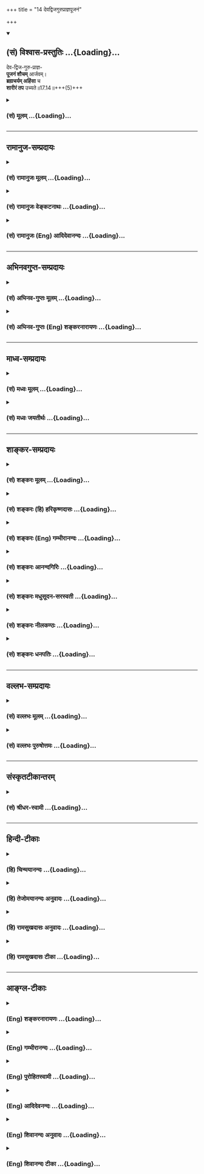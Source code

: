 +++
title = "14 देवद्विजगुरुप्राज्ञपूजनं"

+++
<div class="js_include" newlevelforh1="2" title="(सं) विश्वास-प्रस्तुतिः" unfilled url="/mahAbhAratam/vyAsaH/shlokashaH/06-bhIShma-parva/03-bhagavad-gItA-parva/saMskRtam/vishvAsa-prastutiH/17_shraddhA-traya-vibhA/14_devadvijaguruprAj.md">
<details open><summary><h2>(सं) विश्वास-प्रस्तुतिः ...{Loading}...</h2></summary>

देव-द्विज-गुरु-प्राज्ञ-  
**पूजनं शौचम्** आर्जवम्।  
**ब्रह्मचर्यम् अहिंसा** च  
**शारीरं तप** उच्यते॥17.14॥+++(5)+++
</details>
</div>
<div class="js_include collapsed" newlevelforh1="3" title="(सं) मूलम्" unfilled url="/mahAbhAratam/vyAsaH/shlokashaH/06-bhIShma-parva/03-bhagavad-gItA-parva/saMskRtam/mUlam/17_shraddhA-traya-vibhA/14_devadvijaguruprAj.md">
<details><summary><h3>(सं) मूलम् ...{Loading}...</h3></summary>

देवद्विजगुरुप्राज्ञपूजनं शौचमार्जवम्।  
ब्रह्मचर्यमहिंसा च शारीरं तप उच्यते।।17.14।।
</details>
</div>


_________________
## रामानुज-सम्प्रदायः
<div class="js_include collapsed" newlevelforh1="3" title="(सं) रामानुजः मूलम्" unfilled url="/mahAbhAratam/vyAsaH/shlokashaH/06-bhIShma-parva/03-bhagavad-gItA-parva/saMskRtam/rAmAnujaH/mUlam/17_shraddhA-traya-vibhA/14_devadvijaguruprAj.md">
<details><summary><h3>(सं) रामानुजः मूलम् ...{Loading}...</h3></summary>

।।17.14।।**देवद्विजगुरुप्राज्ञानां पूजनम्; शौचं** तीर्थस्नानादिकम्;
**आर्जवं** यथावाङ्मनःशारीरवृत्तम् **ब्रह्मचर्यं** योषित्सु
भोग्यताबुद्धियुक्तेक्षणादिरहितत्वम्; **अहिंसा** अप्राणिपीडा; एतत्
**शारीरं तप उच्यते।**

</details>
</div>
<div class="js_include collapsed" newlevelforh1="3" title="(सं) रामानुजः वेङ्कटनाथः" unfilled url="/mahAbhAratam/vyAsaH/shlokashaH/06-bhIShma-parva/03-bhagavad-gItA-parva/saMskRtam/rAmAnujaH/venkaTanAthaH/17_shraddhA-traya-vibhA/14_devadvijaguruprAj.md">
<details><summary><h3>(सं) रामानुजः वेङ्कटनाथः ...{Loading}...</h3></summary>

  
  
।।17.14।। आहारादीनां सात्त्विकत्वादित्रैविध्ये प्रक्रान्ते तपसः करणभेदेन
त्रैविध्योक्तिः किमर्था इत्यत्राऽऽह -- अथेति। देवद्विजगुरुप्राज्ञानां
सन्निधौ तत्तदुचितः शास्त्रोदित आचार इह पूजनमित्युच्यते। यथा --
प्रशस्तमङ्गल्यदेवायतनचतुष्पथादिप्रदक्षिणमावर्तेत मनसा वा तत्समग्रम्
इत्यादि। तथा -- प्रदक्षिणं व्रजेद्विप्रान् गामश्वत्थं हुताशनम्
इति। आसनेभ्यः समुत्तस्थुर्मानयन्तः पुरोहितम्उर्ध्वं प्राणा
ह्युत्क्रामन्ति यूनः स्थविर आगते (आयति)। अभ्यु(प्रत्यु)त्थानाभिवादाभ्यां
पुनस्तान्प्रतिपद्यते \[मनुः2।120\] इत्यादिना। तथा -- न हायनैर्न पलितैर्न
वित्तैर्न (वित्तेन न) च बन्धुभिः। ऋषयश्चक्रिरे धर्मं योऽनूचानः स नो
महान् \[मनुः2।154\] इति। शुद्धिरूपस्य फलभूतस्य शौचस्य तपस्त्वेन
विभजनायोगात्तद्धेतुमाहतीर्थस्नानादिकमिति। आर्जवस्य शारीरतपस्त्वेन
व्यपदेशार्थं वाङ्मनःकायानामैकरूप्यं शरीरप्रधानतया व्यपदिशतियथा
वाङ्मनश्शारीरवृत्तमिति। ब्रह्मचर्यं च योषित्सु भोग्यताबुद्धिवर्जनम्
इत्याद्यनुसारेणाऽऽह -- योषित्स्विति। तादृशप्रेक्षणादिकमपिस्मरणं कीर्तनं
केलिः प्रेक्षणं गुह्यभाषणम् \[द.स्मृ.7।31\] इत्यादिना मैथुनत्वेन विभज्य
स्मरन्तीति प्रागेव दर्शितम्। अत्रापीक्षणादिरहितत्व ग्रहणं ब्रह्मचर्यस्य
शारीरतपस्त्वज्ञापनाय।  
  

</details>
</div>
<div class="js_include collapsed" newlevelforh1="3" title="(सं) रामानुजः (Eng) आदिदेवानन्दः" unfilled url="/mahAbhAratam/vyAsaH/shlokashaH/06-bhIShma-parva/03-bhagavad-gItA-parva/saMskRtam/rAmAnujaH/english/AdidevAnandaH/17_shraddhA-traya-vibhA/14_devadvijaguruprAj.md">
<details><summary><h3>(सं) रामानुजः (Eng) आदिदेवानन्दः ...{Loading}...</h3></summary>

17.14 The worship of the gods, the twice-born, preceptors and enlightened ones; purity, viz., by ablutions in sacred water;
uprightness, viz., bodily action in accordance with the mind;
continence, viz., absence of looking at women etc., considering them as objcts of pleasure; non-injury, viz., not hurting any being - these constitute the austerity of the body.

</details>
</div>


_________________
## अभिनवगुप्त-सम्प्रदायः
<div class="js_include collapsed" newlevelforh1="3" title="(सं) अभिनव-गुप्तः मूलम्" unfilled url="/mahAbhAratam/vyAsaH/shlokashaH/06-bhIShma-parva/03-bhagavad-gItA-parva/saMskRtam/abhinava-guptaH/mUlam/17_shraddhA-traya-vibhA/14_devadvijaguruprAj.md">
<details><summary><h3>(सं) अभिनव-गुप्तः मूलम् ...{Loading}...</h3></summary>

।।17.14 -- 17.16।। देवेत्यादि मानसमुच्यते इत्यन्तम्। आर्जवम् -- ऋजुता।
अगोप्यविषया धृष्टता सत्यमिति अस्यैव स्वरूपनिरूपणं प्रियहितम् इत्यनेन
क्रियते। प्रियं च तत्काले हितं च कालान्तरे। ईदृशं च वाक्यं
सत्यमित्युच्यते न तु यथावृत्तकथनमात्रम् +++(N यथावद्वृत्त -- )+++। भावःआशयः;
तस्य सम्यक् शुद्धिः भावसंशुद्धिः +++(S;;N omit भावसंशुद्धिः )+++।

</details>
</div>
<div class="js_include collapsed" newlevelforh1="3" title="(सं) अभिनव-गुप्तः (Eng) शङ्करनारायणः" unfilled url="/mahAbhAratam/vyAsaH/shlokashaH/06-bhIShma-parva/03-bhagavad-gItA-parva/saMskRtam/abhinava-guptaH/english/shankaranArAyaNaH/17_shraddhA-traya-vibhA/14_devadvijaguruprAj.md">
<details><summary><h3>(सं) अभिनव-गुप्तः (Eng) शङ्करनारायणः ...{Loading}...</h3></summary>

17.14 See Comment under 17.16

</details>
</div>


_________________
## माध्व-सम्प्रदायः
<div class="js_include collapsed" newlevelforh1="3" title="(सं) मध्वः मूलम्" unfilled url="/mahAbhAratam/vyAsaH/shlokashaH/06-bhIShma-parva/03-bhagavad-gItA-parva/saMskRtam/madhvaH/mUlam/17_shraddhA-traya-vibhA/14_devadvijaguruprAj.md">
<details><summary><h3>(सं) मध्वः मूलम् ...{Loading}...</h3></summary>

।।17.14।। Sri Madhvacharya did not comment on this sloka.,

</details>
</div>
<div class="js_include collapsed" newlevelforh1="3" title="(सं) मध्वः जयतीर्थः" unfilled url="/mahAbhAratam/vyAsaH/shlokashaH/06-bhIShma-parva/03-bhagavad-gItA-parva/saMskRtam/madhvaH/jayatIrthaH/17_shraddhA-traya-vibhA/14_devadvijaguruprAj.md">
<details><summary><h3>(सं) मध्वः जयतीर्थः ...{Loading}...</h3></summary>

।।17.14।। Sri Jayatirtha did not comment on this sloka.  
  

</details>
</div>


_________________
## शाङ्कर-सम्प्रदायः
<div class="js_include collapsed" newlevelforh1="3" title="(सं) शङ्करः मूलम्" unfilled url="/mahAbhAratam/vyAsaH/shlokashaH/06-bhIShma-parva/03-bhagavad-gItA-parva/saMskRtam/shankaraH/mUlam/17_shraddhA-traya-vibhA/14_devadvijaguruprAj.md">
<details><summary><h3>(सं) शङ्करः मूलम् ...{Loading}...</h3></summary>

।।17.14।। --,देवाश्च द्विजाश्च गुरवश्च प्राज्ञाश्च देवद्विजगुरुप्राज्ञाः
तेषां पूजनं **देवद्विजगुरुप्राज्ञपूजनम्; शौचम्; आर्जवम्** ऋजुत्वम्;
**ब्रह्मचर्यम् अहिंसा च** शरीरनिर्वर्त्यं **शारीरं** शरीरप्रधानैः
सर्वैरेव कार्यकरणैः कर्त्रादिभिः साध्यं शारीरं **तपः उच्यते।** पञ्चैते
तस्य हेतवः (गीता 18।15) इति हि वक्ष्यति।।

</details>
</div>
<div class="js_include collapsed" newlevelforh1="3" title="(सं) शङ्करः (हि) हरिकृष्णदासः" unfilled url="/mahAbhAratam/vyAsaH/shlokashaH/06-bhIShma-parva/03-bhagavad-gItA-parva/saMskRtam/shankaraH/hindI/harikRShNadAsaH/17_shraddhA-traya-vibhA/14_devadvijaguruprAj.md">
<details><summary><h3>(सं) शङ्करः (हि) हरिकृष्णदासः ...{Loading}...</h3></summary>

।।17.14।। अब तीन प्रकारका तप कहा जाता है --, देव; ब्राह्मण; गुरु और
बुद्धिमान्ज्ञानी इन सबका पूजन; शौच -- पवित्रता; आर्जव -- सरलता;
ब्रह्मचर्य और अहिंसा यह सब शरीरसम्बन्धी -- शरीरद्वारा किये जानेवाले तप
कहे जाते हैं अर्थात् शरीर जिनमें प्रधान है; ऐसे समस्त कार्य और करणोंसे
जो कर्ताद्वारा किये जायँ वे शरीरसम्बन्धी तप कहलाते हैं। आगे यह कहेंगे भी
कि उन ( सबकर्मों ) के ये पाँच कारण हैं इत्यादि।

</details>
</div>
<div class="js_include collapsed" newlevelforh1="3" title="(सं) शङ्करः (Eng) गम्भीरानन्दः" unfilled url="/mahAbhAratam/vyAsaH/shlokashaH/06-bhIShma-parva/03-bhagavad-gItA-parva/saMskRtam/shankaraH/english/gambhIrAnandaH/17_shraddhA-traya-vibhA/14_devadvijaguruprAj.md">
<details><summary><h3>(सं) शङ्करः (Eng) गम्भीरानन्दः ...{Loading}...</h3></summary>

17.14 Deva-dvija-guru-pujanam, the worship of gods, twice-borns,
venerable persons and the wise; saucam, purity; arjavam,
straightforwardness; brahmacarayam, celibacy; and ahimsa, non-injury;
ucyate, are said to be; sariram, bodily; tapah, austerity, austerity
accomplished through the body: that which can be performed by the agent,
etc. \[See 18. 13-15.-Tr.\], (i.e.) with the whole group of body and
organs, in which the body predominates; for the Lord will say, 'these
five are its causes' (18.15).

</details>
</div>
<div class="js_include collapsed" newlevelforh1="3" title="(सं) शङ्करः आनन्दगिरिः" unfilled url="/mahAbhAratam/vyAsaH/shlokashaH/06-bhIShma-parva/03-bhagavad-gItA-parva/saMskRtam/shankaraH/AnandagiriH/17_shraddhA-traya-vibhA/14_devadvijaguruprAj.md">
<details><summary><h3>(सं) शङ्करः आनन्दगिरिः ...{Loading}...</h3></summary>

।।17.14।। सात्त्विकादिभावं निरूपयितुं सर्वस्य तपसः स्वरूपं त्रिविधं
निरूपयति -- **अथेति।** तत्र शारीरं तपो निर्दिशति -- **देवेति।** देवा
ब्रह्मविष्णुशिवादयः; द्विजाः पूज्यपूज्यत्वाद्विजोत्तमाः; गुरवः
पित्रादयः; प्राज्ञाः पण्डिता विदितवेदितव्यास्तेषां पूजनं
प्रणामशुश्रूषादि शौचं मृज्जलाभ्यां शरीरशोधनम्; आर्जवमृजुत्वं
विहितप्रतिषिद्धयोरेकरूपप्रवृत्तिनिवृत्तिमत्त्वं; ब्रह्मचर्यं
मैथुनासमाचरणम्; अहिंसा प्राणिनामपीडनम्। शरीरमात्रनिर्वर्त्यत्वमस्य तपसः
संभवतीति मत्वा विशिनष्टि -- **शारीरेति।** कथं कर्त्रादिसाध्यत्वे तपसः
शारीरत्वं शारीरत्वे वा कथं कर्त्रादिसाध्यत्वमित्याशङ्क्याह --
**पञ्चेति।**

</details>
</div>
<div class="js_include collapsed" newlevelforh1="3" title="(सं) शङ्करः मधुसूदन-सरस्वती" unfilled url="/mahAbhAratam/vyAsaH/shlokashaH/06-bhIShma-parva/03-bhagavad-gItA-parva/saMskRtam/shankaraH/madhusUdana-sarasvatI/17_shraddhA-traya-vibhA/14_devadvijaguruprAj.md">
<details><summary><h3>(सं) शङ्करः मधुसूदन-सरस्वती ...{Loading}...</h3></summary>

।।17.14।। क्रमप्राप्तस्य तपसः सात्त्विकादिभेदं कथयितुं
शारीरवाचिकमानसभेदेन तस्य त्रैविध्यमाह त्रिभिः -- देवद्विजेत्यादिना। देवा
ब्रह्मविष्णुशिवसूर्याग्निदुर्गादयः; द्विजा द्विजातयो ब्राह्मणाः; गुरवः
पितृमात्राचार्यादयः; प्राज्ञाः पण्डिता विदितवेदतदुपकरणार्थास्तेषां पूजनं
प्रणामशुश्रूषादि यथाशास्त्रं; शौचं मृज्जलाभ्यां शरीरशोधनं;
आर्जवमकौटिल्यं भावशुद्धिशब्देन मानसे तपसि वक्ष्यति; शारीरं त्वार्जवं
विहितप्रतिषिद्धयोरेकरूपप्रवृत्तिनिवृत्तिशालित्वं; ब्रह्मचर्यं
निषिद्धमैथुननिवृत्तिः; अहिंसाऽशास्त्रप्राणिपीडनाभावः।
चकारादस्तेयापरिग्रहावपि। शारीरं शरीरप्रधानैः कर्त्रादिभिः साध्यं नतु
केवलेन शरीरेण। पञ्चैते तस्य हेतव इति हि वक्ष्यतीत्थं शारीरं तप उच्यते।

</details>
</div>
<div class="js_include collapsed" newlevelforh1="3" title="(सं) शङ्करः नीलकण्ठः" unfilled url="/mahAbhAratam/vyAsaH/shlokashaH/06-bhIShma-parva/03-bhagavad-gItA-parva/saMskRtam/shankaraH/nIlakaNThaH/17_shraddhA-traya-vibhA/14_devadvijaguruprAj.md">
<details><summary><h3>(सं) शङ्करः नीलकण्ठः ...{Loading}...</h3></summary>

।।17.14।। देवाः विष्ण्वाद्याः; द्विजा ब्राह्मणाः; गुरवो
मातृपित्राचार्यादयः; प्राज्ञाः ब्रह्मनिष्ठाः; तेषां पूजनम्।
आर्जवमकौटिल्यम्।

</details>
</div>
<div class="js_include collapsed" newlevelforh1="3" title="(सं) शङ्करः धनपतिः" unfilled url="/mahAbhAratam/vyAsaH/shlokashaH/06-bhIShma-parva/03-bhagavad-gItA-parva/saMskRtam/shankaraH/dhanapatiH/17_shraddhA-traya-vibhA/14_devadvijaguruprAj.md">
<details><summary><h3>(सं) शङ्करः धनपतिः ...{Loading}...</h3></summary>

।।17.14।। एवं हानादानार्थ यज्ञत्रैविध्यं विभज्य तपसः सात्त्विकादिभावं
निरुपयितुं सर्वस्य तस्य त्रिविधं स्वरुपं प्रथममाह त्रिभिः। देवाः
ब्रह्मविष्णुशिवादयः; द्विजाः पूज्यत्वात् द्विजोत्तमाः; गुरवः
पित्राचार्यादयः; प्राज्ञाः पण्डिताः विदितवेद्याः
तेषां,प्रणामशुश्रूषादिना पूजनम्; शौचं मृज्जलाभ्यां शरीरशोधनं; आर्जवं
ऋजुत्वं विहितनिषिद्धयोरेकरुपप्रवृत्तिनिवृत्तित्वम्; ब्रह्मचर्यं
प्रतिषिद्धमैथुनासमाचरणम्; अहिंसा प्राणिनामपीडनम्।
चकालोऽस्तेयादिसमुच्चयार्थः। शरीरनिर्वर्त्यं शारीरं शरीरप्रधानैः सर्वैरेव
कर्त्रादिभिः साध्यं शारीरं तप उच्यते। अधिष्ठानं तथा कर्ता करणं च
पृथग्विधम्। विविधाश्च पृथक्टेष्टा दैवं चैवात्र
पञ्चमम्।। शरीरवाङ्गनोभिर्यत्कर्म प्रारभते नरः। न्याध्यं वा विपरीतं वा
पञ्चैते तस्य हेतवः इति वक्ष्यमाणत्वात्।

</details>
</div>


_________________
## वल्लभ-सम्प्रदायः
<div class="js_include collapsed" newlevelforh1="3" title="(सं) वल्लभः मूलम्" unfilled url="/mahAbhAratam/vyAsaH/shlokashaH/06-bhIShma-parva/03-bhagavad-gItA-parva/saMskRtam/vallabhaH/mUlam/17_shraddhA-traya-vibhA/14_devadvijaguruprAj.md">
<details><summary><h3>(सं) वल्लभः मूलम् ...{Loading}...</h3></summary>

।।17.14।। तपसः सात्त्विकादिभेदं दर्शयितुं प्रथमं तावच्छरीरादिभेदमाह
त्रिभिः देवेति। देवेत्यारभ्य मानसमुच्यते इत्यन्तं सुगमम्।

</details>
</div>
<div class="js_include collapsed" newlevelforh1="3" title="(सं) वल्लभः पुरुषोत्तमः" unfilled url="/mahAbhAratam/vyAsaH/shlokashaH/06-bhIShma-parva/03-bhagavad-gItA-parva/saMskRtam/vallabhaH/puruShottamaH/17_shraddhA-traya-vibhA/14_devadvijaguruprAj.md">
<details><summary><h3>(सं) वल्लभः पुरुषोत्तमः ...{Loading}...</h3></summary>

  
  
।।17.14।। अथ यज्ञानन्तरं तपसः प्रतिज्ञातत्वात् तपसस्त्रैविध्यं वक्तुं;
तस्य च शरीरवाङ्मनोभेदेन त्रिविधत्वात्तत्ति्रतयनिरूपणपूर्वकं
त्रैविध्यकथनार्थं शारीरादिकत्रयमाह -- देवद्विजेति त्रयेण। देवाः
ब्रह्माद्याः; द्विजाः वेदैकनिष्ठाः; गुरवः सरहस्यमन्त्रोपदेष्टारः;
प्राज्ञाः पण्डिताः शास्त्रपरिनिष्ठितबुद्धयः; तेषां पूजनं यथाविधि। शौचं
मृदादिना; आर्जवं ऋजुता; ब्रह्मचर्यं इन्द्रियनिग्रहः; अहिंसा
परद्रोहराहित्यं; चकारेणेर्प्यादयः। एतत्सर्वं शारीरं शरीरसम्बन्धि तप
उच्यते कथ्यते इत्यर्थः।  
  

</details>
</div>


_________________
## संस्कृतटीकान्तरम्
<div class="js_include collapsed" newlevelforh1="3" title="(सं) श्रीधर-स्वामी" unfilled url="/mahAbhAratam/vyAsaH/shlokashaH/06-bhIShma-parva/03-bhagavad-gItA-parva/saMskRtam/shrIdhara-svAmI/17_shraddhA-traya-vibhA/14_devadvijaguruprAj.md">
<details><summary><h3>(सं) श्रीधर-स्वामी ...{Loading}...</h3></summary>

।।17.14।। तपसः सात्त्विकादिभेदं दर्शयितुं प्रथमं तावच्छरीरादिभेदेन तस्य
त्रैविध्यमाह **-- देवद्विजेति त्रिभिः।** प्राज्ञा गुरुव्यतिरिक्ता
अन्येऽपि तत्त्वविदः। देवब्राह्मणादिपूजनं शौचादिकं शारीरं शरीरनिवर्त्यं
तप उच्यते।

</details>
</div>


_________________
## हिन्दी-टीकाः
<div class="js_include collapsed" newlevelforh1="3" title="(हि) चिन्मयानन्दः" unfilled url="/mahAbhAratam/vyAsaH/shlokashaH/06-bhIShma-parva/03-bhagavad-gItA-parva/hindI/chinmayAnandaH/17_shraddhA-traya-vibhA/14_devadvijaguruprAj.md">
<details><summary><h3>(हि) चिन्मयानन्दः ...{Loading}...</h3></summary>

।।17.14।। देव; द्विज; गुरु और ज्ञानी जनों का पूजन अपने आराध्य के साथ
तादात्म्य बनाये रखने की साधना पूजा कहलाती है। इस पूजा के फलस्वरूप पूजक
अपने आराध्य के गुणों से सम्पन्न हो जाता है। नैतिक विकास एवं सांस्कृतिक
उन्नति का उपाय यह पूजन ही है। यह बहुत कुछ चुम्बकीकरण की स्पर्शविधि के
समान ही है। जो पुरुष अपने व्यक्तित्व के प्रतिबन्धनों से मुक्त होना चाहता
है; उसको अपने आराध्य आदर्श (देव) के प्रति श्रद्धा और भक्ति; आदर और
सम्मान का भाव होना अत्यावश्यक है। उसी प्रकार; जिन सत्पुरुषों ने इस आदर्श
को प्रस्तुत किया उन द्विजों (ब्राह्मणों) के प्रति तथा उपदेष्टा गुरु और
इस आदर्श के अनुमोदक ज्ञानी जनों के प्रति भी वही भक्ति भाव होना
चाहिए। द्विज इस शब्द का वाच्यार्थ है वह व्यक्ति जो दो बार जन्मा हो । यह
शब्द ब्राह्मणों का सूचक है और ब्रह्मवित् पुरुष को ही ब्राह्मण कहते हैं।
माता के गर्भ से जन्म लेने पर सभी मनुष्य एक समान ही होते हैं। यद्यपि
सबमें बौद्धिक क्षमता और सुन्दरता होती है; परन्तु उसके साथ ही अनेक नैतिक
दोष भी होते हैं। हम एक गर्भ से तो मुक्त होते हैं परन्तु प्रकृति की जड़
उपाधियों के गर्भ में बन्धे ही रहते हैं इन उपाधियों के तादात्म्य से स्वयं
को मुक्त कर अपने आत्मस्वरूप के परमानन्द में निष्ठा प्राप्त करना ही दूसरा
जन्म माना जाता है। इसलिए आत्मानुभवी पुरुष को द्विज कहा जाता है। शौच और
सरलता शरीर की स्वच्छता के साथसाथ आसपास के वातावरण की स्वच्छता की ओर भी
साधक को ध्यान देना चाहिए। यह बाह्य शुद्धि ही यहाँ शौच शब्द से इंगित की
गयी है। उसी प्रकार साधक के बाह्य व्यवहार में सरलता होनी चाहिए। कुटिलता
के कारण व्यक्तित्व के विभाजन की आशंका बनी रहती है। ऐसे विभाजित पुरुष के
मन का सन्तुलन; सार्मथ्य और शान्ति नष्ट हो जाती है। ब्रह्मचर्य सदैव
ब्रह्मस्वरूप में रमने के स्वभाव को ही ब्रह्मचर्य कहते हैं। यह रमण तब तक
संभव नहीं हो सकता जब तक हमारा शरीर और मन विषयोपभोगों से विरत नहीं होता
है। इसलिए; इन्द्रियों व मन के संयम को भी ब्रह्मचर्य की संज्ञा प्रदान की
गयी है। जैसे; मेडिकल कालेज में प्रवेश प्राप्त कर लेने पर ही विद्यार्थी
को डाक्टर कहा जाने लगता है; क्योंकि उसका साध्य तब दूर नहीं रह
जाता। अहिंसा किसी भी प्राणी को पीड़ा न पहुँचाने का नाम ही अहिंसा है। जीवन
में; जाने या अनजाने किसी प्राणी को कदापि शारीरिक पीड़ा न पहुँचाना असम्भव
है। परन्तु अपने मन में हिंसा का भाव कभी न आने देना चाहिए; और तब
अपरिहार्य शारीरिक पीड़ा भी कल्याण कारक हो सकती है। उदाहरणार्थ; एक शल्य
चिकित्सक के द्वारा रोगी को दिया गया शारीरिक कष्ट रोगी के लिए कल्याण कारक
ही सिद्ध होता है। उस चिकित्सक की दृष्टि से यह अहिंसा ही है। उपर्युक्त
पूजनादि साधनाओं में शरीर की प्रधानता होने से उन्हें शरीर तप कहा गया
है। तप का अर्थ शरीर उत्पीड़न ही नहीं है। वस्तुत; तप तो वह विवेकपूर्ण जीवन
पद्धति है; जिसके द्वारा हम अपनी समस्त शक्तियों के अपव्यय को अवरुद्ध कर
उनका संचय कर सकते हैं। नई शक्तियों को प्राप्त कर उनका संचय करना और
तत्पश्चात् उनका रचनात्मक कार्यों में प्रयोग करना यह सम्पूर्ण योजना तप
शब्द के व्यापक अर्थ में समाविष्ट है। ऐसे विवेकपूर्ण तप को यहाँ वास्तविक
शरीर तप के रूप में प्रमाणित किया गया है। अब; अगले श्लोक में वाङ्मय (वाणी
संबंधी) तप को बताते हैं

</details>
</div>
<div class="js_include collapsed" newlevelforh1="3" title="(हि) तेजोमयानन्दः अनुवादः" unfilled url="/mahAbhAratam/vyAsaH/shlokashaH/06-bhIShma-parva/03-bhagavad-gItA-parva/hindI/tejomayAnandaH/anuvAdaH/17_shraddhA-traya-vibhA/14_devadvijaguruprAj.md">
<details><summary><h3>(हि) तेजोमयानन्दः अनुवादः ...{Loading}...</h3></summary>

।।17.14।। देव, द्विज (ब्राह्मण), गुरु और ज्ञानी जनों का पूजन, शौच, आर्जव
(सरलता), ब्रह्मचर्य और अहिंसा, यह शरीर संबंधी तप कहा जाता है।।

</details>
</div>
<div class="js_include collapsed" newlevelforh1="3" title="(हि) रामसुखदासः अनुवादः" unfilled url="/mahAbhAratam/vyAsaH/shlokashaH/06-bhIShma-parva/03-bhagavad-gItA-parva/hindI/rAmasukhadAsaH/anuvAdaH/17_shraddhA-traya-vibhA/14_devadvijaguruprAj.md">
<details><summary><h3>(हि) रामसुखदासः अनुवादः ...{Loading}...</h3></summary>

।।17.14।। देवता, ब्राह्मण, गुरुजन और जीवन्मुक्त महापुरुषका पूजन करना,
शुद्धि रखना, सरलता, ब्रह्मचर्यका पालन करना और हिंसा न करना -- यह
शरीरसम्बन्धी तप कहा जाता है।

</details>
</div>
<div class="js_include collapsed" newlevelforh1="3" title="(हि) रामसुखदासः टीका" unfilled url="/mahAbhAratam/vyAsaH/shlokashaH/06-bhIShma-parva/03-bhagavad-gItA-parva/hindI/rAmasukhadAsaH/TIkA/17_shraddhA-traya-vibhA/14_devadvijaguruprAj.md">
<details><summary><h3>(हि) रामसुखदासः टीका ...{Loading}...</h3></summary>

।।17.14।।***व्याख्या --***  **देवद्विजगुरुप्राज्ञपूजनम् --** यहाँ देव
शब्द मुख्यरूपसे विष्णु; शङ्कर; गणेश; शक्ति और सूर्य -- इन पाँच
ईश्वरकोटिके देवताओंके लिये आया है। इन पाँचोंमें जो अपना इष्ट है; जिसपर
अधिक श्रद्धा है; उसका निष्कामभावसे पूजन करना चाहिये **(टिप्पणी प₀
849.2)**। बारह आदित्य; आठ वसु; ग्यारह रुद्र और दो अश्विनीकुमार -- ये
तैंतीस शास्त्रोक्त देवता भी देव शब्दके अन्तर्गत आते हैं। यज्ञ; तीर्थ;
व्रत आदिमें; दीपमालिका आदि विशेष पर्वोंमें और जातकर्म; चूड़ाकर्म;
यज्ञोपवीत; विवाह आदि संस्कारोंके समय जिन देवताओंके पूजनका शास्त्रोंमें
विधान आता है; उन सब देवताओंको भी देव शब्दके अन्तर्गत मानना चाहिये। इन
देवताओंका यथावसर पूजन करनेके लिये शास्त्रोंकी आज्ञा है। अतः हमें तो केवल
शास्त्रमर्यादाको सुरक्षित रखनेके लिये अपना कर्तव्य समझकर निष्कामभावसे
इनका पूजन करना है -- ऐसे भावसे इन देवताओंका भी यथावसर पूजन करना चाहिये।
तात्पर्य है कि शास्त्रोंने जिनजिन तिथि; वार; नक्षत्र; आदिके दिन जिनजिन
देवताओंका पूजन करनेका विधान बताया है; उनउन तिथि आदिके दिन उनउन देवताओंका
पूजन करना चाहिये।**द्विज** शब्द ब्राह्मण; क्षत्रिय और वैश्य -- इन
तीनोंका वाचक हैं परन्तु यहाँ पूजनका विषय होनेसे इसे केवल ब्राह्मणका ही
वाचक समझना चाहिये; क्षत्रिय और वैश्यका नहीं। जिनसे हमें शिक्षा प्राप्त
होती है; ऐसे हमारे मातापिता बड़ेबूढ़े; कुलके आचार्य; पढ़ानेवाले अध्यापक
और आश्रम; अवस्था; विद्या आदिमें जो हमारेसे बड़े हैं; उन सभीको गुरु
शब्दके अन्तर्गत समझना चाहिये। द्विज (ब्राह्मण) एवं अपने मातापिता; आचार्य
आदि गुरुजनोंकी आज्ञाका पालन करना; उनकी सेवा करना और उनकी प्रसन्नता
प्राप्त करना तथा पत्रपुष्प; आरती आदिसे उनकी पूजा करना -- यह सब उनका पूजन
है। यहाँ **प्राज्ञ** शब्द जीवन्मुक्त महापुरुषके लिये आया है। यदि वह वर्ण
और आश्रममें ऊँचा होता; तो द्विज पदमें आ जाता और यदि शरीरके सम्बन्धमें
(जन्म और विद्यासे) बड़ा होता; तो गुरु पदमें आ जाता। इसलिये जो वर्ण और
आश्रममें ऊँचा नहीं है एवं जिसके साथ गुरुका सम्बन्ध भी नहीं है -- ऐसे
तत्त्वज्ञ महापुरुषको यहाँ प्राज्ञ कहा गया है। ऐसे जीवन्मुक्त महापुरुषके
वचनोंका; सिद्धान्तोंका आदर करते हुए उनके अनुसार अपना जीवन बनाना ही
वास्तवमें उसका पूजन है। वास्तवमें देखा जाय तो द्विज और गुरु तो सांसारिक
दृष्टिसे आदरणीय हैं; पूजनीय हैं परन्तु प्राज्ञ (जीवन्मुक्त) तो
आध्यात्मिक दृष्टिसे आदरणीय -- पूजनीय है। अतः जीवन्मुक्तका हृदयसे आदर
करना चाहिये क्योंकि केवल बाहरी (बाह्य दृष्टिसे) आदर ही आदर नहीं है;
प्रत्युत हृदयका आदर ही वास्तविक आदर है; पूजन है।**शौचम्** **--** जल;
मृत्तिका आदिसे शरीरको पवित्र बनानेका नाम शौच है। शारीरिक शुद्धिसे
अन्तःकरणकी शुद्धि होती है।  
  
**शौचात्स्वाङ्गजुगुप्सा परैरसंसर्गः।** (योगदर्शन 2। 40)शौचसे अपने
शरीरमें घृणा होगी कि हम इस शरीरको रातदिन इतना साफ करते हैं; फिर भी इससे
मल; मूत्र; पसीना; नाकका कफ; आँख और कानकी मैल; लार; थूक आदि निकलते ही
रहते हैं। यह शरीर हड्डी; मांस; मज्जा आदि घृणित (अपवित्र) चीजोंका बना हुआ
है। इस हड्डीमाँसके थैलेमें तोलाभर भी कोई शुद्ध; पवित्र; निर्मल और
सुगन्धयुक्त वस्तु नहीं है। यह केवल गंदगीका पात्र है। इसमें कोरी
मलिनताहीमलिनता भरी पड़ी है। यह केवल मलमूत्र पैदा करनेकी एक फैक्टरी है;
मशीन है। इस प्रकार शरीरकी अशुद्धि; मलिनताका ज्ञान होनेसे मनुष्य शरीरसे
ऊँचा उठ जाता है। शरीरसे ऊँचा उठनेपर उसको वर्ण; आश्रम; अवस्था आदिको लेकर
अपनेमें बड़प्पनका अभिमान नहीं होता। इन्हीं बातोंके लिये शौच रखा जाता
है। आजकल प्रायः लोग कहते हैं कि जो शौचाचार रखते हैं; वे तो दूसरोंका अपमान
करते हैं; दूसरोंसे घृणा करते हैं। उनका ऐसे कहना बिलकुल गलत है क्योंकि
शौचका फल यह नहीं बताया गया कि तुम दूसरोंका तिरस्कार करो; प्रत्युत यह
बताया गया कि इससे दूसरोंके साथ संसर्ग नहीं होगा -- **परैरसंसर्गः।**
तात्पर्य है कि शरीरमात्रसे ग्लानि हो जायगी कि ये सब पुतले ऐसे ही अशुद्ध
हैं। जैसे; मिट्टीके ढेलेको जलसे धोते चले जायँ; तो अन्तमें वह सब (गलकर)
समाप्त हो जायगा; पर उसमें मिट्टीके सिवाय कोई बढ़िया चीज नहीं मिलेगी ऐसे
ही शरीरको कितना ही शुद्ध करते रहें; पर वह कभी शुद्ध होगा नहीं क्योंकि
इसके मूलमें ही अशुद्धि है -- **स्थानाद्
बीजादुपष्टम्भान्निःस्यन्दान्निधनादपि।  
  
** कायमाधेयशौचत्वात् पण्डिता ह्यशुचिं विदुः।। (योगदर्शन 2। 5 का
व्यासभाष्य) विद्वान् लोग शरीरको स्थान (माताके उदरमें स्थित); बीज
(मातापिताके रजोवीर्यसे उद्भूत); उपष्टम्भ (खायेपीये हुए आहारके रससे
परिपुष्ट); निःस्यन्द (मल; मूत्र; थूक; लार; स्वेद आदि स्रावसे युक्त);
निधन (मरणधर्मा) और आधेय शौच (जलमृत्तिका आदिसे प्रक्षालित करनेयोग्य)
होनेके कारण अपवित्र मानते हैं। **आर्जवम् --** शरीरकी ऐंठअकड़का त्याग
करके उठने; बैठने आदि शारीरिक क्रियाओंको सीधीसरलतासे करनेका नाम आर्जव है।
अभिमान अधिक होनेसे ही शरीरमें टेढ़ापन आता है। अतः जो अपना कल्याण चाहता
है; ऐसे साधकको अपनेमें अभिमान नहीं रखना चाहिये। निरभिमानता होनेसे
शरीरमें और शरीरकी चलने; उठने; बैठने; बोलने; देखने आदि सभी क्रियाओंमें
स्वाभाविक ही सरलता आ जाती है; जो आर्जव है।  
  
**ब्रह्मचर्यम् --** ये आठ क्रियाएँ ब्रह्मचर्यको भंग करनेवाली हैं -- (1)
पहले कभी स्त्रीसङ्ग किया है; उसको याद करना; (2) स्त्रियोंसे रागपूर्वक
बातें करना; (3) स्त्रियोंके साथ हँसीदिल्लगी करना; (4) स्त्रियोंकी तरफ
रागपूर्वक देखना; (5) स्त्रियोंके साथ एकान्तमें बातें करना; (6) मनमें
स्त्रीसङ्गका संकल्प करना; (7) स्त्रीसङ्गका पक्का विचार करना और (8)
साक्षात् स्त्रीसङ्ग करना। ये आठ प्रकारके मैथुन विद्वानोंने बतायें हैं
**(टिप्पणी प₀ 851.1)**। इनमेंसे कोई भी क्रिया कभी न हो; उसका नाम
ब्रह्मचर्य है। ब्रह्मचारी; वानप्रस्थ और संन्यासी -- इन तीनोंका तो बिलकुल
ही वीर्यपात नहीं होना चाहिये और न ऐसा संकल्प ही होना चाहिये। गृहस्थ केवल
सन्तानार्थ शास्त्रविधिके अनुसार ऋतुकालमें स्त्रीसङ्ग करता है; तो वह
गृहस्थाश्रममें रहता हुआ भी ब्रह्मचारी माना जाता है। विधवाओंके विषयमें भी
ऐसी ही बात आती है कि जो स्त्री अपने पतिके रहते पातिव्रतधर्मका पालन करती
रही है और पतिकी मृत्युके बाद ब्रह्मचर्य धर्मका,पालन करती है; उस विधवाकी
वही गति होती है; जो आबाल ब्रह्मचारीकी होती है।  
  
वास्तवमें तो **ब्रह्मचारिव्रते स्थितः** (गीता 6। 14) -- ब्रह्मचारीके
व्रतमें स्थित रहना ही ब्रह्मचर्य है। परन्तु इसमें भी यदि स्वप्नदोष हो
जाय अथवा प्रमेह आदि शरीरकी खराबीसे वीर्यपात हो जाय; तो उसे
ब्रह्मचर्यभङ्ग नहीं माना गया है। भीतरके भावोंमें गड़बड़ी आनेसे जो
वीर्यपात आदि होते हैं; वही ब्रह्मचर्यभङ्ग माना गया है। कारण कि
ब्रह्मचर्यका भावोंके साथ सम्बन्ध है। इसलिये ब्रह्मचर्यका पालन करनेवालेको
चाहिये कि अपने भाव शुद्ध रखनेके लिये वह अपने मनको परस्त्रीकी तरफ कभी
जाने ही न दे। सावधानी रखनेपर कभी मन चला भी जाय; तो भीतरमें यह दृढ़ विचार
रखे कि यह मेरा काम नहीं है; मैं ऐसा काम करूँगा ही नहीं क्योंकि मेरा
ब्रह्मचर्यपालन करनेका पक्का विचार है मैं ऐसा काम कैसे कर सकता
हूँ**अहिंसा --** सभी प्रकारकी हिंसाका अभाव अहिंसा है। हिंसा स्वार्थ;
क्रोध; लोभ और मोह(मूढ़ता) को लेकर होती है। जैसे; अपने स्वार्थमें आकर
किसीका धन दबा लिया; दूसरोंका नुकासन करा दिया -- यह स्वार्थ को लेकर हिंसा
है। क्रोधमें आकर किसीको थोड़ी चोट पहुँचायी; ज्यादा चोट पहुँचायी अथवा
खत्म ही कर दिया -- यह क्रोध को लेकर हिंसा है। चमड़ा मिलेगा; मांस मिलेगा;
इसके लिये किसी पशुको मार दिया अथवा धनके कारण किसीको मार दिया -- यह लोभ
को लेकर हिंसा है। रास्तेपर चलतेचलते किसी कुत्तेको लाठी मार दी; वृक्षकी
डाली तोड़ दी; किसी घासको ही तोड़ दिया; किसीको ठोकर मार दी; तो इसमें न
क्रोध है; न लोभ है और न कुछ मिलनेकी सम्भावना ही है -- यह मोह (मूढ़ता) को
लेकर हिंसा है। अहिंसामें इन सभी हिंसाओंका अभाव है **(टिप्पणी प₀
851.2)**।**शारीरं तप उच्यते --** देव आदिका पूजन; शौच; आर्जव; ब्रह्मचर्य
और अहिंसा -- यह पाँच प्रकारका,शारीरिक तप कहा गया है। इस शारीरिक तपमें
तीर्थ; व्रत; संयम आदि भी ले लेने चाहिये।  
  
जब कष्ट उठाना पड़ता है; तपन होती है; तब वह तप होता है परन्तु उपर्युक्त
शारीरिक तपमें तो ऐसी कोई बात नहीं है; फिर यह तप किस प्रकार हुआ कष्ट
उठाकर जो तप किया जाता है; वह वास्तवमें श्रेष्ठ कोटिका तप नहीं है। तपमें
कष्टकी मुख्यता रखनेवालोंको भगवान्ने **आसुरनिश्चयान्** (17। 6) -- आसुर
निश्चयवाले बताया है। तप तो वही श्रेष्ठ है; जिसमें उच्छृङ्खल वृत्तियोंको
रोककर शास्त्र; कुलपरम्परा और लोकपरम्पराकी मर्यादाके अनुसार संयमपूर्वक
चलना होता है। ऐसे ही साधन करते हुए स्वाभाविक ही देश; काल; परिस्थिति;
घटना आदि अपने विपरीत आ जायँ; तो उनको साधनसिद्धिके लिये प्रसन्नतापूर्वक
सहना भी तप है। इस तपमें शरीर; इन्द्रिय; मन आदिका संयम होता है।  
  
अष्टाङ्गयोगमें जहाँ यमनियमादि आठ अङ्गोंका वर्णन किया गया है **(टिप्पणी
प₀ 851.3)**; वहाँ यम को सबसे पहले बताया है। यद्यपि पाँच ही यम हैं --
**अहिंसासत्यास्तेयब्रह्मचर्यापरिग्रहा यमाः** (योगदर्शन 2। 30) और पाँच ही
नियम हैं -- **शौचसन्तोषतपःस्वाध्यायेश्वरप्रणिधानानि नियमाः** (योगदर्शन
2। 32); तथापि इन दोनोंमेंसे नियमकी अपेक्षा यमकी ज्यादा महिमा है। कारण कि
नियम में व्रतोंका पालन करना पड़ता है और यम में इन्द्रियों; मन आदिका संयम
करना पड़ता है **(टिप्पणी प₀ 851.4)**।  
  
लोगोंकी दृष्टिमें यह बात हो सकती है कि शरीरको कष्ट देना तप है और आरामसे
रहकर संयम करना; त्याग करना तप नहीं है परंतु वास्तवमें देखा जाय तो समस्त
सांसारिक विषयोंमें अनासक्त होकर जो संयम; त्याग किया जाता है; वह तपसे कम
नहीं है; प्रत्युत पारमार्थिक मार्गमें उसीका ऊँचा दर्जा है। कारण कि
त्यागसे परमात्माकी प्राप्ति होती है -- **त्यागाच्छान्तिरनन्तरम्** (गीता
12। 12)। केवल बाहरी तपसे परमात्माकी प्राप्ति नहीं बतायी गयी है किंतु
अन्तःकरणकी शुद्धिका कारण होनेसे वह तप परमात्मप्राप्तिमें सहायक हो सकता
है। इसलिये साधकको मुख्यरूपसे यमोंका सेवन करते हुए समयसमयपर नियमोंका
भी,पालन करते रहना चाहिये।

</details>
</div>


_________________
## आङ्ग्ल-टीकाः
<div class="js_include collapsed" newlevelforh1="3" title="(Eng) शङ्करनारायणः" unfilled url="/mahAbhAratam/vyAsaH/shlokashaH/06-bhIShma-parva/03-bhagavad-gItA-parva/english/shankaranArAyaNaH/17_shraddhA-traya-vibhA/14_devadvijaguruprAj.md">
<details><summary><h3>(Eng) शङ्करनारायणः ...{Loading}...</h3></summary>

17.14. The worship to the gods, to the twice-born, to the elders and to the wise; the purity, the honesty, the state of continence, and the harmlessness-all this is said to be bodily austerity.

</details>
</div>
<div class="js_include collapsed" newlevelforh1="3" title="(Eng) गम्भीरानन्दः" unfilled url="/mahAbhAratam/vyAsaH/shlokashaH/06-bhIShma-parva/03-bhagavad-gItA-parva/english/gambhIrAnandaH/17_shraddhA-traya-vibhA/14_devadvijaguruprAj.md">
<details><summary><h3>(Eng) गम्भीरानन्दः ...{Loading}...</h3></summary>

17.14 The worship of gods, twice-borns, venerable persons and the wise;
purity, straightforwardness, celibacy and non-injury,-are said to be bodily austerity.

</details>
</div>
<div class="js_include collapsed" newlevelforh1="3" title="(Eng) पुरोहितस्वामी" unfilled url="/mahAbhAratam/vyAsaH/shlokashaH/06-bhIShma-parva/03-bhagavad-gItA-parva/english/purohitasvAmI/17_shraddhA-traya-vibhA/14_devadvijaguruprAj.md">
<details><summary><h3>(Eng) पुरोहितस्वामी ...{Loading}...</h3></summary>

17.14 Worship of God and the Master; respect for the preacher and the philosopher; purity, rectitude, continence and harmlessness - all this is physical austerity.

</details>
</div>
<div class="js_include collapsed" newlevelforh1="3" title="(Eng) आदिदेवनन्दः" unfilled url="/mahAbhAratam/vyAsaH/shlokashaH/06-bhIShma-parva/03-bhagavad-gItA-parva/english/AdidevanandaH/17_shraddhA-traya-vibhA/14_devadvijaguruprAj.md">
<details><summary><h3>(Eng) आदिदेवनन्दः ...{Loading}...</h3></summary>

17.14 Worship of the gods, the twice-born, the preceptors, the enlightened ones, purity, uprightness, continence and non-injury, these are called austerity of the body.

</details>
</div>
<div class="js_include collapsed" newlevelforh1="3" title="(Eng) शिवानन्दः अनुवादः" unfilled url="/mahAbhAratam/vyAsaH/shlokashaH/06-bhIShma-parva/03-bhagavad-gItA-parva/english/shivAnandaH/anuvAdaH/17_shraddhA-traya-vibhA/14_devadvijaguruprAj.md">
<details><summary><h3>(Eng) शिवानन्दः अनुवादः ...{Loading}...</h3></summary>

17.14 Worship of the gods, the twice-born, the teachers and the wise,
purity, straightforwardness, celibacy and non-injury are called the austerities of the body.

</details>
</div>
<div class="js_include collapsed" newlevelforh1="3" title="(Eng) शिवानन्दः टीका" unfilled url="/mahAbhAratam/vyAsaH/shlokashaH/06-bhIShma-parva/03-bhagavad-gItA-parva/english/shivAnandaH/TIkA/17_shraddhA-traya-vibhA/14_devadvijaguruprAj.md">
<details><summary><h3>(Eng) शिवानन्दः टीका ...{Loading}...</h3></summary>

17.14 देवद्विजगुरुप्राज्ञपूजनम् worship of the gods; the twicorn; the teachers and the wise; शौचम् purity; आर्जवम् straightforwardness;
ब्रह्मचर्यम् celibacy; अहिंसा noninjury; च and; शारीरम् of the body; तपः
austerity; उच्यते is called.Commentary Tapas Austerity or selfdiscipline.Using the feet in pilgrimage to the sacred temples using the hands in cleaning the temples; in collecting the materials of worship of God; and in performing worship prostrations to the Brahmanas;
preceptors and the wise continence and noninjury; constitute physical austerity. The body is used in the service of the parents and preceptors; the poor and the sick. This is also bodily austerity. That austerity which is done by the body is physical austerity. The physical body is the chief agent in doing such austerity. Hence this is called physical austerity. The practice of nonstealing and noncovetousness are also included in physical austerity.He who has realised I am Brahman is a wise man (Prajna). A Sudra also may be a wise man. Though Vidura was a Sudra he was a sage. That is the reason why the Lord has made a separate mention of the wise.Brahmacharya means control but not suppression of the sexdesire or sexforce. If the mind is filled with sublime thoughts by meditation; Japa (repetition of a Mantra); prayer; study of holy scriptures; eniry of Who am I; and contemplation of the sexless; pure Self; the sexdesire will be devitalised by the withdrawal of the mind.
The mind also will be thinned out. Suppressed sexdesire will attack you again and again and will produce wetdreams; irritability and restlessness of the mind. The mind should be rendered pure by meditation; Japa; singing of the Lords names; and prayer. The mind should be controlled first. Then it will be easy for you to control the senses. That is the reason why the practice of Sama or the control of the mind comes first and then comes Dama or the restraint of the senses
(in the order of the sixfold virtues. The senses cannot operate without the help of the mind. So the effective remedy for lust and the best aid to celibacy is to control the mind first and then the senses.Intense musing on the objects of the senses does more harm to the inner spiritual life than actual sensegratification. If the mind is not rendered pure by Sadhana; mere mortification of the external senses will not produce the desired effect. Although the external senses are mortified; their internal counterparts which are still energetic and vigorous; revenge upon the mind; and produce intense mental disturbance and wild imagination.To control the mind is diffcult for neophytes or the beginners. It will be extremely difficult to control the mind first when the senses are allowed to run riot. That is the reason why Lord Krishna says Therefore; O Arjuna; mastering first the senses; do thou slay this thing of sin (desire); destructive of wisdom and knowledge.
(Cf.III.41)The theory or doctrine that the mind should be controlled first is ite correct. This practice is intended for the firstclass type of spiritual aspirants. The middling type of students should control the senses first. The senses always have an outgoing tendency. The mind operates through the senses. Control of the one goes hand in hand with control of the other. Control of the senses is also control of the mind;
because the mind is a bundle of senses only there is no mind without the senses.Just as an enemy can be easily conered if you have a twopronged attack; so also the mind can be controlled easily if you attack it on two fronts simultaneously -- an external attack on the senses and an internal attack on the mind itself by the eradication of the desires.To say; Control the mind first; you can control the senses (which is one point of view) or Control the senses first; you can control the mind easily (which is another point of view) is simply arguing in a vicious circle like Which came first -- the tree or the seed or You will get the knowledge of the Self if you control all desires -- and you can control all the desires only if you have knowledge of the Self.You need not worry yourself over this seeming paradox. Try to do either of the practices; viz.; control of the mind or control of the senses; according to your liking; capacity; taste and temperament. You can yourself find out by actual practice which is better. As you advance in your practice your doubtwill gradually disapperar and you will enjoy supreme peace and joy.

</details>
</div>
